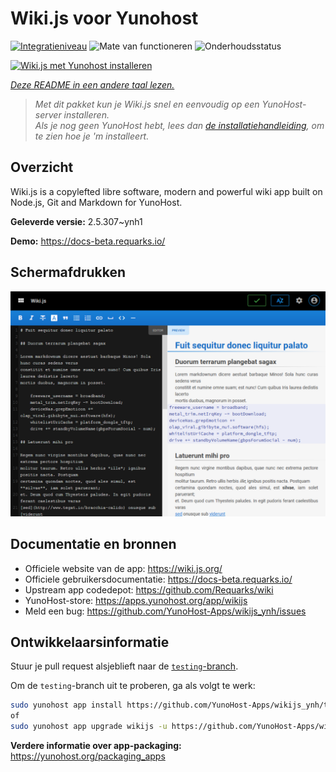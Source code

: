 <!--
NB: Deze README is automatisch gegenereerd door <https://github.com/YunoHost/apps/tree/master/tools/readme_generator>
Hij mag NIET handmatig aangepast worden.
-->

# Wiki.js voor Yunohost

[![Integratieniveau](https://apps.yunohost.org/badge/integration/wikijs)](https://ci-apps.yunohost.org/ci/apps/wikijs/)
![Mate van functioneren](https://apps.yunohost.org/badge/state/wikijs)
![Onderhoudsstatus](https://apps.yunohost.org/badge/maintained/wikijs)

[![Wiki.js met Yunohost installeren](https://install-app.yunohost.org/install-with-yunohost.svg)](https://install-app.yunohost.org/?app=wikijs)

*[Deze README in een andere taal lezen.](./ALL_README.md)*

> *Met dit pakket kun je Wiki.js snel en eenvoudig op een YunoHost-server installeren.*  
> *Als je nog geen YunoHost hebt, lees dan [de installatiehandleiding](https://yunohost.org/install), om te zien hoe je 'm installeert.*

## Overzicht

Wiki.js is a copylefted libre software, modern and powerful wiki app built on Node.js, Git and Markdown for YunoHost.


**Geleverde versie:** 2.5.307~ynh1

**Demo:** <https://docs-beta.requarks.io/>

## Schermafdrukken

![Schermafdrukken van Wiki.js](./doc/screenshots/screenshot.png)

## Documentatie en bronnen

- Officiele website van de app: <https://wiki.js.org/>
- Officiele gebruikersdocumentatie: <https://docs-beta.requarks.io/>
- Upstream app codedepot: <https://github.com/Requarks/wiki>
- YunoHost-store: <https://apps.yunohost.org/app/wikijs>
- Meld een bug: <https://github.com/YunoHost-Apps/wikijs_ynh/issues>

## Ontwikkelaarsinformatie

Stuur je pull request alsjeblieft naar de [`testing`-branch](https://github.com/YunoHost-Apps/wikijs_ynh/tree/testing).

Om de `testing`-branch uit te proberen, ga als volgt te werk:

```bash
sudo yunohost app install https://github.com/YunoHost-Apps/wikijs_ynh/tree/testing --debug
of
sudo yunohost app upgrade wikijs -u https://github.com/YunoHost-Apps/wikijs_ynh/tree/testing --debug
```

**Verdere informatie over app-packaging:** <https://yunohost.org/packaging_apps>
